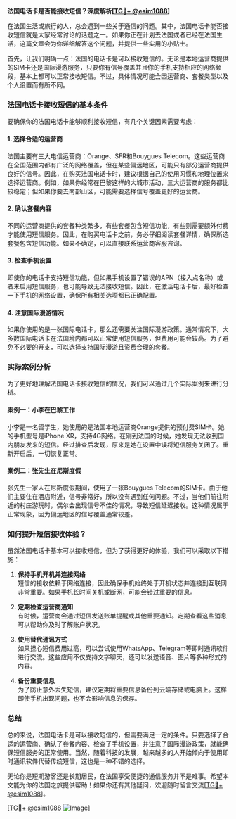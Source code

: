 **法国电话卡是否能接收短信？深度解析[[TG💪+ @esim1088](https://t.me/s/esim1088)]**

在法国生活或旅行的人，总会遇到一些关于通信的问题。其中，法国电话卡能否接收短信就是大家经常讨论的话题之一。如果你正在计划去法国或者已经在法国生活，这篇文章会为你详细解答这个问题，并提供一些实用的小贴士。

首先，让我们明确一点：法国的电话卡是可以接收短信的。无论是本地运营商提供的SIM卡还是国际漫游服务，只要你有信号覆盖并且你的手机支持相应的网络频段，基本上都可以正常接收短信。不过，具体情况可能会因运营商、套餐类型以及个人设置而有所不同。

### 法国电话卡接收短信的基本条件

要确保你的法国电话卡能够顺利接收短信，有几个关键因素需要考虑：

#### 1. **选择合适的运营商**
法国主要有三大电信运营商：Orange、SFR和Bouygues Telecom。这些运营商在全国范围内都有广泛的网络覆盖，但在某些偏远地区，可能只有部分运营商提供良好的信号。因此，在购买法国电话卡时，建议根据自己的使用习惯和地理位置来选择运营商。例如，如果你经常在巴黎这样的大城市活动，三大运营商的服务都比较稳定；但如果你要去南部山区，可能需要选择信号覆盖更好的运营商。

#### 2. **确认套餐内容**
不同的运营商提供的套餐种类繁多，有些套餐包含短信功能，有些则需要额外付费才能使用短信服务。因此，在购买电话卡之前，务必仔细阅读套餐详情，确保所选套餐包含短信功能。如果不确定，可以直接联系运营商客服咨询。

#### 3. **检查手机设置**
即使你的电话卡支持短信功能，但如果手机设置了错误的APN（接入点名称）或者未启用短信服务，也可能导致无法接收短信。因此，在激活电话卡后，最好检查一下手机的网络设置，确保所有相关选项都已正确配置。

#### 4. **注意国际漫游情况**
如果你使用的是一张国际电话卡，那么还需要关注国际漫游政策。通常情况下，大多数国际电话卡在法国境内都可以正常使用短信服务，但费用可能会较高。为了避免不必要的开支，可以选择支持国际漫游且资费合理的套餐。

### 实际案例分析

为了更好地理解法国电话卡接收短信的情况，我们可以通过几个实际案例来进行分析。

#### 案例一：小李在巴黎工作
小李是一名留学生，她使用的是法国本地运营商Orange提供的预付费SIM卡。她的手机型号是iPhone XR，支持4G网络。在刚到法国的时候，她发现无法收到国内朋友发来的短信。经过排查后发现，原来是她在设置中误将短信服务关闭了。重新开启后，一切恢复正常。

#### 案例二：张先生在尼斯度假
张先生一家人在尼斯度假期间，使用了一张Bouygues Telecom的SIM卡。由于他们主要住在酒店附近，信号非常好，所以没有遇到任何问题。不过，当他们前往附近的村庄游玩时，偶尔会出现信号不佳的情况，导致短信延迟接收。这种情况属于正常现象，因为偏远地区的信号覆盖通常较差。

### 如何提升短信接收体验？

虽然法国电话卡基本可以接收短信，但为了获得更好的体验，我们可以采取以下措施：

1. **保持手机开机并连接网络**  
   短信的接收依赖于网络连接，因此确保手机始终处于开机状态并连接到互联网非常重要。如果手机长时间关机或断网，可能会错过重要的信息。

2. **定期检查运营商通知**  
   有时候，运营商会通过短信发送账单提醒或其他重要通知。定期查看这些消息可以帮助你及时了解账户状况。

3. **使用替代通讯方式**  
   如果担心短信费用过高，可以尝试使用WhatsApp、Telegram等即时通讯软件进行交流。这些应用不仅支持文字聊天，还可以发送语音、图片等多种形式的内容。

4. **备份重要信息**  
   为了防止意外丢失短信，建议定期将重要信息备份到云端存储或电脑上。这样即使手机出现问题，也不会影响信息的保存。

### 总结

总的来说，法国电话卡是可以接收短信的，但需要满足一定的条件。只要选择了合适的运营商、确认了套餐内容、检查了手机设置，并注意了国际漫游政策，就能确保短信服务的正常使用。当然，随着科技的发展，越来越多的人开始倾向于使用即时通讯软件代替传统短信，这也是一种不错的选择。

无论你是短期游客还是长期居民，在法国享受便捷的通信服务并不是难事。希望本文能为你的法国之旅提供帮助！如果你还有其他疑问，欢迎随时留言交流[[TG💪+ @esim1088](https://t.me/s/esim1088)]。

[[TG💪+ @esim1088](https://t.me/s/esim1088) ![Image](https://i.postimg.cc/4NQfJmqS/Snipaste-2025-05-13-00-14-12.png)]